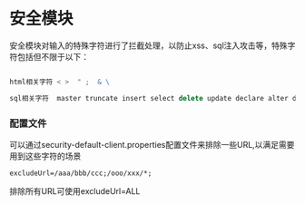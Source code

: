 # 安全模块

安全模块对输入的特殊字符进行了拦截处理，以防止xss、sql注入攻击等，特殊字符包括但不限于以下：
```javascript

html相关字符 < >  " ;  & \

sql相关字符  master truncate insert select delete update declare alter drop

```
### 配置文件

可以通过security-default-client.properties配置文件来排除一些URL,以满足需要用到这些字符的场景

```properties
excludeUrl=/aaa/bbb/ccc;/ooo/xxx/*;
```
排除所有URL可使用excludeUrl=ALL